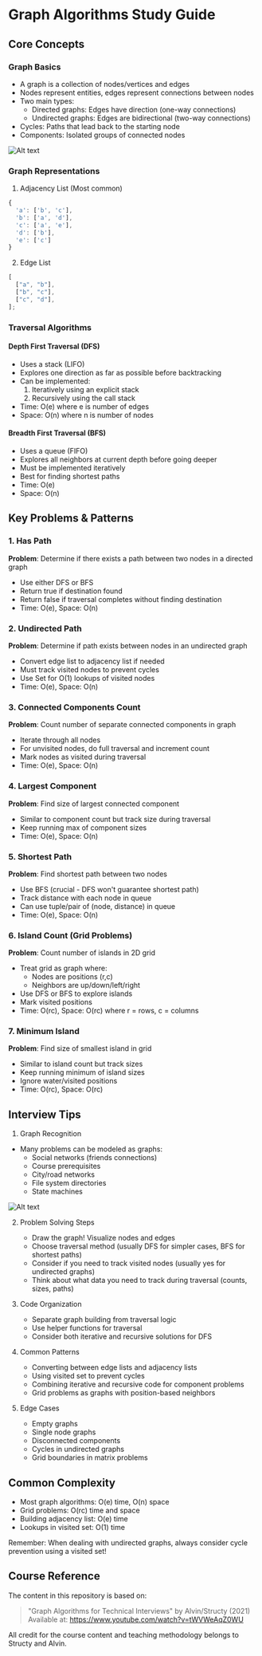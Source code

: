 # Graph Algorithms Study Guide

## Core Concepts

### Graph Basics

- A graph is a collection of nodes/vertices and edges
- Nodes represent entities, edges represent connections between nodes
- Two main types:
  - Directed graphs: Edges have direction (one-way connections)
  - Undirected graphs: Edges are bidirectional (two-way connections)
- Cycles: Paths that lead back to the starting node
- Components: Isolated groups of connected nodes

![Alt text](images/graphs.png)

### Graph Representations

1. Adjacency List (Most common)

```javascript
{
  'a': ['b', 'c'],
  'b': ['a', 'd'],
  'c': ['a', 'e'],
  'd': ['b'],
  'e': ['c']
}
```

2. Edge List

```javascript
[
  ["a", "b"],
  ["b", "c"],
  ["c", "d"],
];
```

### Traversal Algorithms

#### Depth First Traversal (DFS)

- Uses a stack (LIFO)
- Explores one direction as far as possible before backtracking
- Can be implemented:
  1. Iteratively using an explicit stack
  2. Recursively using the call stack
- Time: O(e) where e is number of edges
- Space: O(n) where n is number of nodes

#### Breadth First Traversal (BFS)

- Uses a queue (FIFO)
- Explores all neighbors at current depth before going deeper
- Must be implemented iteratively
- Best for finding shortest paths
- Time: O(e)
- Space: O(n)

## Key Problems & Patterns

### 1. Has Path

**Problem**: Determine if there exists a path between two nodes in a directed graph

- Use either DFS or BFS
- Return true if destination found
- Return false if traversal completes without finding destination
- Time: O(e), Space: O(n)

### 2. Undirected Path

**Problem**: Determine if path exists between nodes in an undirected graph

- Convert edge list to adjacency list if needed
- Must track visited nodes to prevent cycles
- Use Set for O(1) lookups of visited nodes
- Time: O(e), Space: O(n)

### 3. Connected Components Count

**Problem**: Count number of separate connected components in graph

- Iterate through all nodes
- For unvisited nodes, do full traversal and increment count
- Mark nodes as visited during traversal
- Time: O(e), Space: O(n)

### 4. Largest Component

**Problem**: Find size of largest connected component

- Similar to component count but track size during traversal
- Keep running max of component sizes
- Time: O(e), Space: O(n)

### 5. Shortest Path

**Problem**: Find shortest path between two nodes

- Use BFS (crucial - DFS won't guarantee shortest path)
- Track distance with each node in queue
- Can use tuple/pair of (node, distance) in queue
- Time: O(e), Space: O(n)

### 6. Island Count (Grid Problems)

**Problem**: Count number of islands in 2D grid

- Treat grid as graph where:
  - Nodes are positions (r,c)
  - Neighbors are up/down/left/right
- Use DFS or BFS to explore islands
- Mark visited positions
- Time: O(rc), Space: O(rc) where r = rows, c = columns

### 7. Minimum Island

**Problem**: Find size of smallest island in grid

- Similar to island count but track sizes
- Keep running minimum of island sizes
- Ignore water/visited positions
- Time: O(rc), Space: O(rc)

## Interview Tips

1. Graph Recognition

- Many problems can be modeled as graphs:
  - Social networks (friends connections)
  - Course prerequisites
  - City/road networks
  - File system directories
  - State machines
 
![Alt text](images/grid.png)

2. Problem Solving Steps

   - Draw the graph! Visualize nodes and edges
   - Choose traversal method (usually DFS for simpler cases, BFS for shortest paths)
   - Consider if you need to track visited nodes (usually yes for undirected graphs)
   - Think about what data you need to track during traversal (counts, sizes, paths)

3. Code Organization

   - Separate graph building from traversal logic
   - Use helper functions for traversal
   - Consider both iterative and recursive solutions for DFS

4. Common Patterns

   - Converting between edge lists and adjacency lists
   - Using visited set to prevent cycles
   - Combining iterative and recursive code for component problems
   - Grid problems as graphs with position-based neighbors

5. Edge Cases
   - Empty graphs
   - Single node graphs
   - Disconnected components
   - Cycles in undirected graphs
   - Grid boundaries in matrix problems

## Common Complexity

- Most graph algorithms: O(e) time, O(n) space
- Grid problems: O(rc) time and space
- Building adjacency list: O(e) time
- Lookups in visited set: O(1) time

Remember: When dealing with undirected graphs, always consider cycle prevention using a visited set!


## Course Reference
The content in this repository is based on:

> "Graph Algorithms for Technical Interviews" by Alvin/Structy (2021)  
> Available at: https://www.youtube.com/watch?v=tWVWeAqZ0WU

All credit for the course content and teaching methodology belongs to Structy and Alvin.
